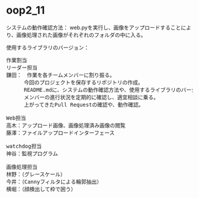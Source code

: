 # oop2_11

システムの動作確認方法：
web.pyを実行し、画像をアップロードすることにより、画像処理された画像がそれぞれのフォルダの中に入る。

使用するライブラリのバージョン：

<pre>
作業割当
リーダー担当
鎌田：　作業を各チームメンバーに割り振る。
    　今回のプロジェクトを保存するリポジトリの作成。
    　README.mdに、システムの動作確認⽅法や、使⽤するライブラリのバージョン等をまとめる。
    　メンバーの進⾏状況を定期的に確認し、適宜相談に乗る。
    　上がってきたPull Requestの確認や、動作確認。

Web担当
高木：アップロード画像、画像処理済み画像の閲覧
藤澤：ファイルアップロードインターフェース

watchdog担当
神谷：監視プログラム

画像処理担当
林野：（グレースケール）
今井：（Cannyフィルタによる輪郭抽出）
横堀：（顔検出して枠で囲う）
</pre>

